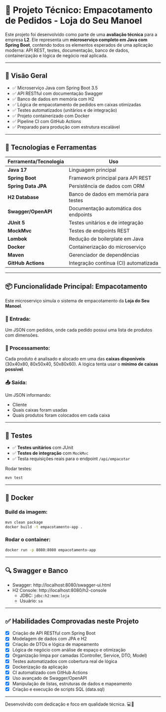 # 🧠 Projeto Técnico: Empacotamento de Pedidos - Loja do Seu Manoel

Este projeto foi desenvolvido como parte de uma **avaliação técnica** para a empresa **L2**. Ele representa um **microserviço completo em Java com Spring Boot**, contendo todos os elementos esperados de uma aplicação moderna: API REST, testes, documentação, banco de dados, containerização e lógica de negócio real aplicada.

---

## 🚀 Visão Geral

- ✅ Microserviço Java com Spring Boot 3.5
- ✅ API RESTful com documentação Swagger
- ✅ Banco de dados em memória com H2
- ✅ Lógica de empacotamento de pedidos em caixas otimizadas
- ✅ Testes automatizados (unitários e de integração)
- ✅ Projeto containerizado com Docker
- ✅ Pipeline CI com GitHub Actions
- ✅ Preparado para produção com estrutura escalável

---

## 🔧 Tecnologias e Ferramentas

| Ferramenta/Tecnologia | Uso |
|------------------------|-----|
| **Java 17**            | Linguagem principal |
| **Spring Boot**        | Framework principal para API REST |
| **Spring Data JPA**    | Persistência de dados com ORM |
| **H2 Database**        | Banco de dados em memória para testes |
| **Swagger/OpenAPI**    | Documentação automática dos endpoints |
| **JUnit 5**            | Testes unitários e de integração |
| **MockMvc**            | Testes de endpoints REST |
| **Lombok**             | Redução de boilerplate em Java |
| **Docker**             | Containerização do microserviço |
| **Maven**              | Gerenciador de dependências |
| **GitHub Actions**     | Integração contínua (CI) automatizada |

---

## 📦 Funcionalidade Principal: Empacotamento

Este microserviço simula o sistema de empacotamento da **Loja do Seu Manoel**.

### 🧾 Entrada:
Um JSON com pedidos, onde cada pedido possui uma lista de produtos com dimensões.

### 🧠 Processamento:
Cada produto é analisado e alocado em uma das **caixas disponíveis** (30x40x80, 80x50x40, 50x80x60). A lógica tenta usar o **mínimo de caixas possível**.

### 📤 Saída:
Um JSON informando:
- Cliente
- Quais caixas foram usadas
- Quais produtos foram colocados em cada caixa

---

## 🧪 Testes

- ✅ **Testes unitários** com JUnit
- ✅ **Testes de integração** com `MockMvc`
- ✅ Testa requisições reais para o endpoint `/api/empacotar`

Rodar testes:

```bash
mvn test
```

---

## 🐳 Docker

### Build da imagem:

```bash
mvn clean package
docker build -t empacotamento-app .
```

### Rodar o container:

```bash
docker run -p 8080:8080 empacotamento-app
```

---

## 🔍 Swagger e Banco

- Swagger: http://localhost:8080/swagger-ui.html
- H2 Console: http://localhost:8080/h2-console  
  - JDBC: `jdbc:h2:mem:loja`
  - Usuário: `sa`

---

## ✅ Habilidades Comprovadas neste Projeto

- [x] Criação de API RESTful com Spring Boot
- [x] Modelagem de dados com JPA e H2
- [x] Criação de DTOs e lógica de mapeamento
- [x] Lógica de negócio com análise de espaço e otimização
- [x] Organização limpa por camadas (Controller, Service, DTO, Model)
- [x] Testes automatizados com cobertura real de lógica
- [x] Dockerização da aplicação
- [x] CI automatizado com GitHub Actions
- [x] Uso avançado de Swagger/OpenAPI
- [x] Manipulação de listas, estruturas de dados e mapeamento
- [x] Criação e execução de scripts SQL (data.sql)

---

Desenvolvido com dedicação e foco em qualidade técnica. 💻🚀
